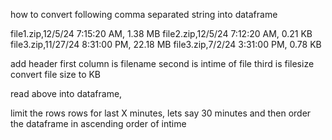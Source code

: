 how to convert following comma separated string into dataframe

file1.zip,12/5/24 7:15:20 AM, 1.38 MB
file2.zip,12/5/24 7:12:20 AM, 0.21 KB
file3.zip,11/27/24 8:31:00 PM, 22.18 MB
file3.zip,7/2/24 3:31:00 PM, 0.78 KB

add header 
first column is filename
second is intime of file
third is filesize
convert file size to KB

read above into dataframe,

limit the rows rows for last X minutes, lets say 30 minutes
and then order the dataframe in ascending order of intime